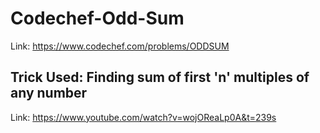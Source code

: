 # Codechef-Odd-Sum
Link: https://www.codechef.com/problems/ODDSUM
## Trick Used: Finding sum of first 'n' multiples of any number
Link: https://www.youtube.com/watch?v=wojOReaLp0A&t=239s
